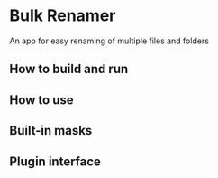 # Bulk Renamer

An app for easy renaming of multiple files and folders

## How to build and run

## How to use

## Built-in masks

## Plugin interface
